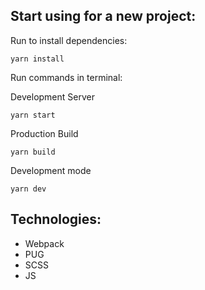 
## **Start using for a new project:**
Run to install dependencies:
```
yarn install 
```
Run commands in terminal:

Development Server
```
yarn start
```
Production Build
```
yarn build
```
Development mode
```
yarn dev
```


##  **Technologies:**

- Webpack
- PUG
- SCSS
- JS
